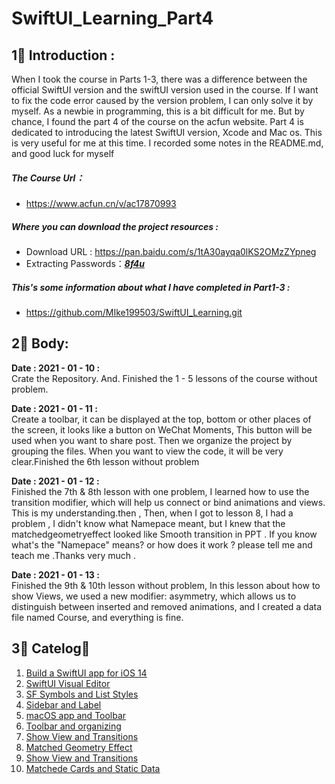 # SwiftUI_Learning_Part4
## 1⃣️ Introduction :
   When I took the course in Parts 1-3, there was a difference between the official SwiftUI version and the swiftUI version used in the course. If I want to fix the code error caused by the version problem, I can only solve it by myself. As a newbie in programming, this is a bit difficult for me. But by chance, I found the part 4  of the course on the acfun website. Part 4 is dedicated to introducing the latest SwiftUI version, Xcode and Mac os. This is very useful for me at this time. I recorded some notes in the README.md, and good luck for myself

#####  The Course Url：
- https://www.acfun.cn/v/ac17870993

#####  Where you can download the  project resources : 
- Download URL :  https://pan.baidu.com/s/1tA30ayqa0lKS2OMzZYpneg
- Extracting Passwords：<u>***8f4u***</u>

#####  This's  some information about what I have completed in Part1-3 : 
- https://github.com/MIke199503/SwiftUI_Learning.git



## 2⃣️ Body:

**Date : 2021 - 01 - 10 :**  
    Crate the Repository. And. Finished the 1 - 5  lessons of the course without problem.

**Date : 2021 - 01 - 11 :**    
    Create a toolbar, it can be displayed at the top, bottom or other places of the screen, it looks like a button on WeChat Moments, This button will be used when you want to share post. Then we organize the project by grouping the files. When you want to view the code, it will be very clear.Finished the 6th lesson without problem

**Date : 2021 - 01 - 12 :**    
    Finished the 7th  & 8th lesson with one  problem,   I learned how to use the transition modifier, which will help us connect or bind animations and views. This is  my understanding.then , Then, when I got to lesson 8, I had a problem , I didn't know what Namepace meant,  but I knew that the matchedgeometryeffect  looked  like Smooth transition in PPT . If you know what's  the  "Namepace" means? or how does it work ? please tell me and teach  me .Thanks very much .

**Date : 2021 - 01 - 13 :**    
    Finished the 9th  & 10th lesson without   problem, In this lesson about how to show Views, we used a new modifier: asymmetry, which allows us to distinguish between inserted and removed animations, and I created a data file named Course, and everything is fine.
    
## 3⃣️ Catelog：
01. [<u> Build a SwiftUI app for iOS 14 </u>](https://www.acfun.cn/v/ac17870993_1)
02. [<u> SwiftUI Visual Editor  </u>](https://www.acfun.cn/v/ac17870993_2)
03. [<u> SF Symbols and List Styles  </u>](https://www.acfun.cn/v/ac17870993_3)
04. [<u> Sidebar and Label </u>](https://www.acfun.cn/v/ac17870993_4)
05. [<u> macOS app and Toolbar </u>](https://www.acfun.cn/v/ac17870993_5)
06. [<u> Toolbar and organizing </u>](https://www.acfun.cn/v/ac17870993_6)
07. [<u> Show View and Transitions </u>](https://www.acfun.cn/v/ac17870993_7)
08. [<u> Matched Geometry Effect </u>](https://www.acfun.cn/v/ac17870993_8)
09. [<u> Show View and Transitions </u>](https://www.acfun.cn/v/ac17870993_9)
10. [<u> Matchede Cards and Static Data </u>](https://www.acfun.cn/v/ac17870993_10)
